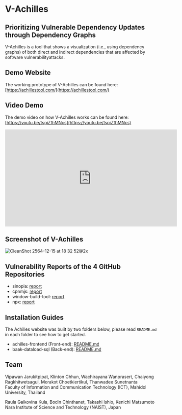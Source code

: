 # V-Achilles
## Prioritizing Vulnerable Dependency Updates through Dependency Graphs
V-Achilles is a tool that shows a visualization (i.e., using dependency graphs) of both direct and indirect dependencies that are affected by software vulnerabilityattacks. 

## Demo Website
The working prototype of V-Achilles can be found here: [https://achillestool.com/](https://achillestool.com/)

## Video Demo
The demo video on how V-Achilles works can be found here: [https://youtu.be/tspiZfhMNcs](https://youtu.be/tspiZfhMNcs)

<div>
<iframe width="560" height="315" src="https://www.youtube.com/embed/tspiZfhMNcs" title="YouTube video player" frameborder="0" allow="accelerometer; autoplay; clipboard-write; encrypted-media; gyroscope; picture-in-picture" allowfullscreen></iframe>
</div>

## Screenshot of V-Achilles
![CleanShot 2564-12-15 at 18 32 52@2x](https://user-images.githubusercontent.com/1671353/146179237-74cca704-9160-4b63-b84f-e8d2bfd91e08.png)

## Vulnerability Reports of the 4 GitHub Repositories
- sinopia: [report](files/sinopia.pdf)
- cpnmjs: [report](files/cpnmjs.pdf)
- window-build-tool: [report](files/windows-build-tools.png)
- npx: [report](files/npx.png)

## Installation Guides
The Achilles website was built by two folders below, please read `README.md` in each folder to see how to get started. 
- achilles-frontend (Front-end): [README.md](https://github.com/MUICT-SERU/Achilles/blob/master/achilles-frontend/README.md)
- baak-dataload-sql (Back-end): [README.md](https://github.com/MUICT-SERU/Achilles/blob/master/baak-dataload-sql/README.md)

## Team
Vipawan Jarukitpipat, Klinton Chhun, Wachirayana Wanprasert, Chaiyong Ragkhitwetsagul, Morakot Choetkiertikul, Thanwadee Sunetnanta  
Faculty of Information and Communication Technology (ICT), Mahidol University, Thailand

Raula Gaikovina Kula, Bodin Chinthanet, Takashi Ishio, Kenichi Matsumoto  
Nara Institute of Science and Technology (NAIST), Japan
